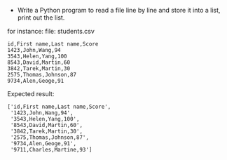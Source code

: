 * Write a Python program to read a file line by line and store it into a list, print out the list. 

for instance:
file: students.csv

```csv
id,First name,Last name,Score
1423,John,Wang,94
3543,Helen,Yang,100
8543,David,Martin,60
3842,Tarek,Martin,30
2575,Thomas,Johnson,87
9734,Alen,Geoge,91
```

Expected result:
```
['id,First name,Last name,Score',
 '1423,John,Wang,94',     
 '3543,Helen,Yang,100',   
 '8543,David,Martin,60',  
 '3842,Tarek,Martin,30',  
 '2575,Thomas,Johnson,87',
 '9734,Alen,Geoge,91',    
 '9711,Charles,Martine,93']
 ```